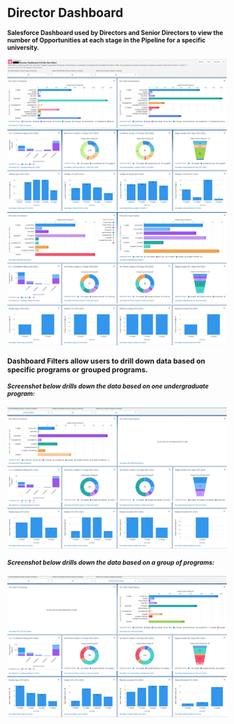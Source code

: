 <h1> Director Dashboard </h1>
<h4>Salesforce Dashboard used by Directors and Senior Directors to view the number of Opportunities at each stage in the Pipeline for a specific university.</h4>
<img src="Director Dashboard 1.jpg">
<img src="Director Dashboard 2.jpg">
<img src="Director Dashboard 3.jpg">
<img src="Director Dashboard 4.jpg">

<h3>Dashboard Filters allow users to drill down data based on specific programs or grouped programs.</h3>
<h5>Screenshot below drills down the data based on one undergraduate program:</h5>
<img src="Director Dashboard 5.jpg">
<img src="Director Dashboard 6.jpg">

<h5>Screenshot below drills down the data based on a group of programs:</h5>
<img src="Director Dashboard 7.jpg">
<img src="Director Dashboard 8.jpg">
